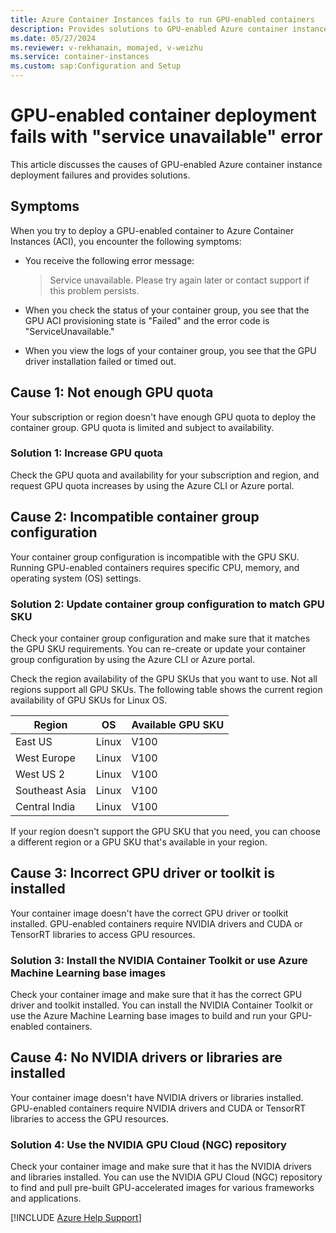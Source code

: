```yaml
---
title: Azure Container Instances fails to run GPU-enabled containers
description: Provides solutions to GPU-enabled Azure container instance deployment failures.
ms.date: 05/27/2024
ms.reviewer: v-rekhanain, momajed, v-weizhu
ms.service: container-instances
ms.custom: sap:Configuration and Setup
---
```

# GPU-enabled container deployment fails with "service unavailable" error

This article discusses the causes of GPU-enabled Azure container instance deployment failures and provides solutions.

## Symptoms

When you try to deploy a GPU-enabled container to Azure Container Instances (ACI), you encounter the following symptoms:

- You receive the following error message:

  > Service unavailable. Please try again later or contact support if this problem persists.

- When you check the status of your container group, you see that the GPU ACI provisioning state is "Failed" and the error code is "ServiceUnavailable."
- When you view the logs of your container group, you see that the GPU driver installation failed or timed out.

## Cause 1: Not enough GPU quota

Your subscription or region doesn't have enough GPU quota to deploy the container group. GPU quota is limited and subject to availability.

### Solution 1: Increase GPU quota

Check the GPU quota and availability for your subscription and region, and request GPU quota increases by using the Azure CLI or Azure portal.

## Cause 2: Incompatible container group configuration

Your container group configuration is incompatible with the GPU SKU. Running GPU-enabled containers requires specific CPU, memory, and operating system (OS) settings.

### Solution 2: Update container group configuration to match GPU SKU

Check your container group configuration and make sure that it matches the GPU SKU requirements. You can re-create or update your container group configuration by using the Azure CLI or Azure portal.

Check the region availability of the GPU SKUs that you want to use. Not all regions support all GPU SKUs. The following table shows the current region availability of GPU SKUs for Linux OS.

|Region|	OS	|Available GPU SKU|
|---|---|---|
|East US|	Linux|	V100|
|West Europe|	Linux|	V100|
|West US 2|	Linux|	V100|
|Southeast Asia|	Linux|	V100|
|Central India|	Linux	|V100|

If your region doesn't support the GPU SKU that you need, you can choose a different region or a GPU SKU that's available in your region.


## Cause 3: Incorrect GPU driver or toolkit is installed

Your container image doesn't have the correct GPU driver or toolkit installed. GPU-enabled containers require NVIDIA drivers and CUDA or TensorRT libraries to access GPU resources.

### Solution 3: Install the NVIDIA Container Toolkit or use Azure Machine Learning base images

Check your container image and make sure that it has the correct GPU driver and toolkit installed. You can install the NVIDIA Container Toolkit or use the Azure Machine Learning base images to build and run your GPU-enabled containers.

## Cause 4: No NVIDIA drivers or libraries are installed

Your container image doesn't have NVIDIA drivers or libraries installed. GPU-enabled containers require NVIDIA drivers and CUDA or TensorRT libraries to access the GPU resources.
 
### Solution 4: Use the NVIDIA GPU Cloud (NGC) repository

Check your container image and make sure that it has the NVIDIA drivers and libraries installed. You can use the NVIDIA GPU Cloud (NGC) repository to find and pull pre-built GPU-accelerated images for various frameworks and applications.

[!INCLUDE [Azure Help Support](../../../includes/azure-help-support.md)]
